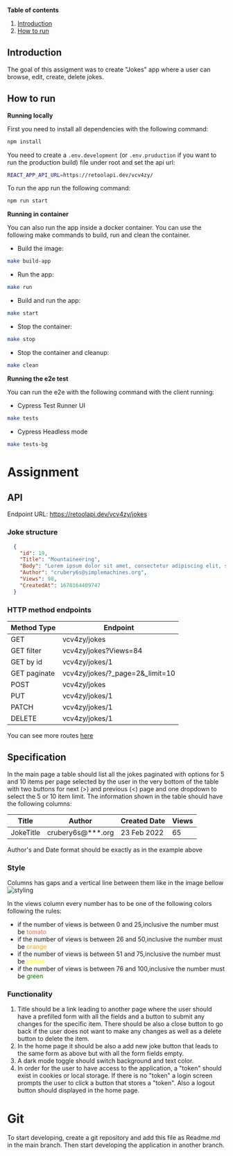 **Table of contents**

1. [Introduction](#introduction)
2. [How to run](#how-to-run)

## <a name="introduction"> Introduction </a>

The goal of this assigment was to create "Jokes" app where a user can browse, edit, create, delete jokes.

## <a name="how-to-run"> How to run </a>

**Running locally**

First you need to install all dependencies with the following command:

```bash
npm install
```

You need to create a `.env.development` (or `.env.pruduction` if you want to run the production build) file under root and set the api url:

```bash
REACT_APP_API_URL=https://retoolapi.dev/vcv4zy/
```

To run the app run the following command:

```bash
npm run start
```

**Running in container**

You can also run the app inside a docker container. You can use the following make commands to build, run and clean the container.

- Build the image:

```bash
make build-app
```

- Run the app:

```bash
make run
```

- Build and run the app:

```bash
make start
```

- Stop the container:

```bash
make stop
```

- Stop the container and cleanup:

```bash
make clean
```

**Running the e2e test**

You can run the e2e with the following command with the client running:

- Cypress Test Runner UI

```bash
make tests
```

- Cypress Headless mode

```bash
make tests-bg
```

# Assignment

## API

Endpoint URL: https://retoolapi.dev/vcv4zy/jokes

### Joke structure

```JSON
  {
    "id": 19,
    "Title": "Mountaineering",
    "Body": "Lorem ipsum dolor sit amet, consectetur adipiscing elit, sed do eiusmod tempor incididunt ut labore et dolore magna aliqua.",
    "Author": "crubery6s@simplemachines.org",
    "Views": 98,
    "CreatedAt": 1670164409747
  }
```

### HTTP method endpoints

| Method Type  | Endpoint                          |
| ------------ | --------------------------------- |
| GET          | vcv4zy/jokes                      |
| GET filter   | vcv4zy/jokes?Views=84             |
| GET by id    | vcv4zy/jokes/1                    |
| GET paginate | vcv4zy/jokes/?\_page=2&\_limit=10 |
| POST         | vcv4zy/jokes                      |
| PUT          | vcv4zy/jokes/1                    |
| PATCH        | vcv4zy/jokes/1                    |
| DELETE       | vcv4zy/jokes/1                    |

You can see more routes [here](https://www.npmjs.com/package/json-server#routes)

## Specification

In the main page a table should list all the jokes paginated with options for 5 and 10 items per page selected by the user in the very bottom of the table with two buttons for next (>) and previous (<) page and one dropdown to select the 5 or 10 item limit.
The information shown in the table should have the following columns:

| Title     | Author               | Created Date | Views |
| --------- | -------------------- | ------------ | ----- |
| JokeTitle | crubery6s@\*\*\*.org | 23 Feb 2022  | 65    |

Author's and Date format should be exactly as in the example above

### Style

Columns has gaps and a vertical line between them like in the image bellow
![styling](https://i.imgur.com/j4d9fNG.png)

In the views column every number has to be one of the following colors following the rules:

- if the number of views is between 0 and 25,inclusive the number must be <span style="color:tomato">tomato</span>
- if the number of views is between 26 and 50,inclusive the number must be <span style="color:orange">orange</span>
- if the number of views is between 51 and 75,inclusive the number must be <span style="color:yellow">yellow</span>
- if the number of views is between 76 and 100,inclusive the number must be <span style="color:green">green</span>

### Functionality

1. Title should be a link leading to another page where the user should have a prefilled form with all the fields and a button to submit any changes for the specific item. There should be also a close button to go back if the user does not want to make any changes as well as a delete button to delete the item.
2. In the home page it should be also a add new joke button that leads to the same form as above but with all the form fields empty.
3. A dark mode toggle should switch background and text color.
4. In order for the user to have access to the application, a "token" should exist in cookies or local storage. If there is no "token" a login screen prompts the user to click a button that stores a "token". Also a logout button should displayed in the home page.

# Git

To start developing, create a git repository and add this file as Readme.md in the main branch. Then start developing the application in another branch.
